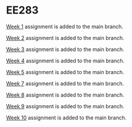 # EE283

[Week 1](homework1.md) assignment is added to the main branch. 

[Week 2](homework2.md) assignment is added to the main branch. 

[Week 3](week3.md) assignment is added to the main branch. 

[Week 4](week4.md) assignment is added to the main branch.

[Week 5](week5.md) assignment is added to the main branch.

[Week 7](week7.md) assignment is added to the main branch.

[Week 8](week8.md) assignment is added to the main branch.

[Week 9](week9.md) assignment is added to the main branch.

[Week 10](week10.md) assignment is added to the main branch.
